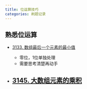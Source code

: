 ```yaml
---
title: 位运算技巧
categories: 刷题记录
---
```

## 熟悉位运算

- [3133. 数组最后一个元素的最小值](https://leetcode.cn/problems/minimum-array-end/)
	- 零位，1位单独处理
	- 需要思考清楚再动手

- [3145. 大数组元素的乘积](https://leetcode.cn/problems/find-products-of-elements-of-big-array/)
	- 